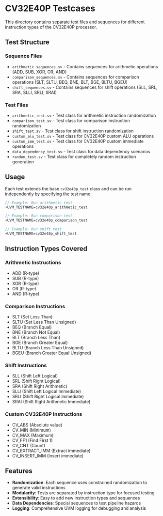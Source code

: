 # CV32E40P Testcases

This directory contains separate test files and sequences for different instruction types of the CV32E40P processor.

## Test Structure

### Sequence Files
- `arithmetic_sequences.sv` - Contains sequences for arithmetic operations (ADD, SUB, XOR, OR, AND)
- `comparison_sequences.sv` - Contains sequences for comparison operations (SLT, SLTU, BEQ, BNE, BLT, BGE, BLTU, BGEU)
- `shift_sequences.sv` - Contains sequences for shift operations (SLL, SRL, SRA, SLLI, SRLI, SRAI)

### Test Files
- `arithmetic_test.sv` - Test class for arithmetic instruction randomization
- `comparison_test.sv` - Test class for comparison instruction randomization
- `shift_test.sv` - Test class for shift instruction randomization
- `custom_alu_test.sv` - Test class for CV32E40P custom ALU operations
- `custom_imm_test.sv` - Test class for CV32E40P custom immediate operations
- `data_dependency_test.sv` - Test class for data dependency scenarios
- `random_test.sv` - Test class for completely random instruction generation

## Usage

Each test extends the base `cv32e40p_test` class and can be run independently by specifying the test name:

```systemverilog
// Example: Run arithmetic test
+UVM_TESTNAME=cv32e40p_arithmetic_test

// Example: Run comparison test
+UVM_TESTNAME=cv32e40p_comparison_test

// Example: Run shift test
+UVM_TESTNAME=cv32e40p_shift_test
```

## Instruction Types Covered

### Arithmetic Instructions
- ADD (R-type)
- SUB (R-type)
- XOR (R-type)
- OR (R-type)
- AND (R-type)

### Comparison Instructions
- SLT (Set Less Than)
- SLTU (Set Less Than Unsigned)
- BEQ (Branch Equal)
- BNE (Branch Not Equal)
- BLT (Branch Less Than)
- BGE (Branch Greater Equal)
- BLTU (Branch Less Than Unsigned)
- BGEU (Branch Greater Equal Unsigned)

### Shift Instructions
- SLL (Shift Left Logical)
- SRL (Shift Right Logical)
- SRA (Shift Right Arithmetic)
- SLLI (Shift Left Logical Immediate)
- SRLI (Shift Right Logical Immediate)
- SRAI (Shift Right Arithmetic Immediate)

### Custom CV32E40P Instructions
- CV_ABS (Absolute value)
- CV_MIN (Minimum)
- CV_MAX (Maximum)
- CV_FF1 (Find First 1)
- CV_CNT (Count)
- CV_EXTRACT_IMM (Extract immediate)
- CV_INSERT_IMM (Insert immediate)

## Features

- **Randomization**: Each sequence uses constrained randomization to generate valid instructions
- **Modularity**: Tests are separated by instruction type for focused testing
- **Extensibility**: Easy to add new instruction types and sequences
- **Data Dependencies**: Special sequences to test pipeline hazards
- **Logging**: Comprehensive UVM logging for debugging and analysis